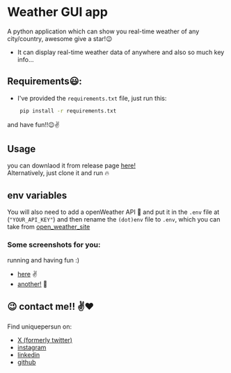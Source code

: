 # Weather GUI app
A python application which can show you real-time weather of any city/country, awesome give a star!:wink:
- It can display real-time weather data of anywhere and also so much key info...


## Requirements:smiley::
- I've provided the `requirements.txt` file, just run this:
```bash
    pip install -r requirements.txt
```
and have fun!!:wink::v:

## Usage
you can downlaod it from release page [here!](https://github.com/uniquepersun/weather-gui-python/releases) <br> Alternatively, just clone it and run :fire:

## env variables
You will also need to add a openWeather API :key: and put it in the `.env` file at (`"YOUR_API_KEY"`) and then rename the `(dot)env` file to `.env`, which you can take from [open_weather_site](https://openweathermap.org/)


### Some screenshots for you:
 running and having fun :)

- [here](https://files.slack.com/files-pri/T0266FRGM-F07CP9U3Y85/image.png) :v:
- [another!](https://files.slack.com/files-pri/T0266FRGM-F07CUMSP612/image.png) :open_hands:


## :wink: contact me!! :v::heart:
Find uniquepersun on: 
- [X (formerly twitter)](https://x.com/uniquepersun) <br>
- [instagram](https://instagram.com/uniquepersun) <br>
-  [linkedin](https://https://www.linkedin.com/in/abhay-tomar-53218530b)<br>
- [github](https://github.com/uniquepersun)
